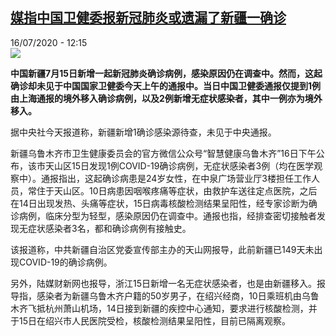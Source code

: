 <!--1594896876000-->
[媒指中国卫健委报新冠肺炎或遗漏了新疆一确诊](http://www.rfi.fr//cn/%E4%B8%AD%E5%9B%BD/20200716-%E5%AA%92%E6%8C%87%E4%B8%AD%E5%9B%BD%E5%8D%AB%E5%81%A5%E5%A7%94%E6%8A%A5%E6%96%B0%E5%86%A0%E8%82%BA%E7%82%8E%E6%88%96%E9%81%97%E6%BC%8F%E4%BA%86%E6%96%B0%E7%96%86%E4%B8%80%E7%A1%AE%E8%AF%8A)
------

<div>16/07/2020 - 12:15</div><img src="https://s.rfi.fr/media/display/8c4de3ee-4b4e-11ea-bafc-005056a917b9/w:310/p:16x9/zhf.png"><p><strong>中国新疆7月15日新增一起新冠肺炎确诊病例，感染原因仍在调查中。然而，这起确诊却未见于中国国家卫健委今天上午的通报中。当日中国卫健委通报仅提到1例由上海通报的境外移入确诊病例，以及2例新增无症状感染者，其中一例亦为境外移入。</strong></p><div class="t-content__body u-clearfix"><div class="m-interstitial"></div><p>据中央社今天报道称，新疆新增1确诊感染源待查，未见于中央通报。</p><p>新疆乌鲁木齐市卫生健康委员会的官方微信公众号“智慧健康乌鲁木齐”16日下午公布，该市天山区15日发现1例COVID-19确诊病例，无症状感染者3例（均在医学观察中）。通报指出，这起确诊病患是24岁女性，在中泉广场营业厅3楼担任工作人员，常住于天山区。10日病患因咽喉疼痛等症状，由救护车送往定点医院，之后在14日出现发热、头痛等症状，15日病毒核酸检测结果呈阳性，经专家诊断为确诊病例，临床分型为轻型，感染原因仍在调查中。通报也指，经排查密切接触者发现无症状感染者3名，都和确诊病例有接触史。</p><p>该报道称，中共新疆自治区党委宣传部主办的天山网报导，此前新疆已149天未出现COVID-19的确诊病例。</p><p>另外，陆媒财新网也报导，浙江15日新增一名无症状感染者，也是由新疆移入。报导指，感染者为新疆乌鲁木齐户籍的50岁男子，在绍兴经商，10日乘班机由乌鲁木齐飞抵杭州萧山机场，14日接到新疆的疾控中心通知，要求进行核酸检测，并于15日在绍兴市人民医院受检，核酸检测结果呈阳性，目前已隔离观察。</p><div class="o-self-promo o-self-promo--nl o-self-promo--hidden" data-selfpromo-newsletter></div><div class="o-self-promo o-self-promo--app o-self-promo--hidden" data-selfpromo-app></div></div>
